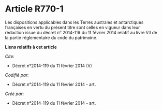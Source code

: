 # Article R770-1

Les dispositions applicables dans les Terres australes et antarctiques françaises en vertu du présent titre sont celles en
vigueur dans leur rédaction issue du décret n° 2014-119 du 11 février 2014 relatif au livre VII de la partie réglementaire du
code du patrimoine.

**Liens relatifs à cet article**

_Cite_:

  - Décret n°2014-119 du 11 février 2014 (V)

_Codifié par_:

  - Décret n°2014-119 du 11 février 2014 - art.

_Créé par_:

  - Décret n°2014-119 du 11 février 2014 - art.
